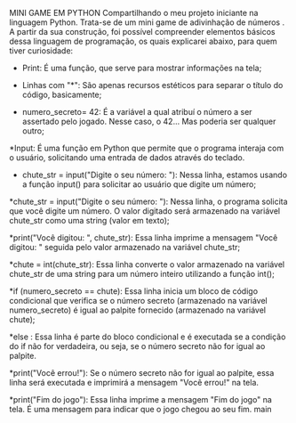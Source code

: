 MINI GAME EM PYTHON
Compartilhando o meu projeto iniciante na linguagem Python. Trata-se de um mini game de adivinhação de números . A partir da sua construção, foi possível compreender elementos básicos dessa linguagem de programação, os quais explicarei abaixo, para quem tiver curiosidade:



* Print: É uma função, que serve para mostrar informações na tela;



* Linhas com "*": São apenas recursos estéticos para separar o título do código, basicamente;



* numero_secreto= 42: É a variável a qual atribuí o número a ser assertado pelo jogado. Nesse caso, o 42... Mas poderia ser qualquer outro;



*Input: É uma função em Python que permite que o programa interaja com o usuário, solicitando uma entrada de dados através do teclado.



* chute_str = input("Digite o seu número: "): Nessa linha, estamos usando a função input() para solicitar ao usuário que digite um número;



*chute_str = input("Digite o seu número: "): Nessa linha, o programa solicita que você digite um número. O valor digitado será armazenado na variável chute_str como uma string (valor em texto);



*print("Você digitou: ", chute_str): Essa linha imprime a mensagem "Você digitou: " seguida pelo valor armazenado na variável chute_str;



*chute = int(chute_str): Essa linha converte o valor armazenado na variável chute_str de uma string para um número inteiro utilizando a função int();



 *if (numero_secreto == chute): Essa linha inicia um bloco de código condicional que verifica se o número secreto (armazenado na variável numero_secreto) é igual ao palpite fornecido (armazenado na variável chute);



*else : Essa linha é parte do bloco condicional e é executada se a condição do if não for verdadeira, ou seja, se o número secreto não for igual ao palpite.



*print("Você errou!"): Se o número secreto não for igual ao palpite, essa linha será executada e imprimirá a mensagem "Você errou!" na tela.



*print("Fim do jogo"): Essa linha imprime a mensagem "Fim do jogo" na tela. É uma mensagem para indicar que o jogo chegou ao seu fim.
 main
